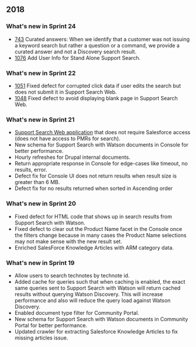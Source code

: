 ## 2018

### What's new in Sprint 24
- <a href="https://github.ibm.com/Watson-in-Support-Search/ssw-planning/issues/743" target="_blank">743</a> Curated answers: When we identify that a customer was not issuing a keyword search but rather a question or a command, we provide a curated answer and not a Discovery search result.
- <a href="https://github.ibm.com/Watson-in-Support-Search/ssw-planning/issues/1076" target="_blank">1076</a> Add User Info for Stand Alone Support Search. 

### What's new in Sprint 22
- <a href="https://github.ibm.com/Watson-in-Support-Search/ssw-planning/issues/1051" target="_blank">1051</a> Fixed defect for corrupted click data if user edits the search but does not submit it in Support Search Web.
- <a href="https://github.ibm.com/Watson-in-Support-Search/ssw-planning/issues/1048" target="_blank">1048</a> Fixed defect to avoid displaying blank page in Support Search Web. 

### What's new in Sprint 21
-  <a href="https://ssw-ui.mybluemix.net/" target="_blank">Support Search Web application</a> that does not require Salesforce access (does not have access to PMRs for search).
- New schema for Support Search with Watson documents in Console for better performance.
- Hourly refreshes for Drupal internal documents.
- Return appropriate response in Console for edge-cases like timeout, no results, error.
- Defect fix for Console UI does not return results when result size is greater than 6 MB. 
- Defect fix for no results returned when sorted in Ascending order

### What's new in Sprint 20
- Fixed defect for HTML code that shows up in search results from Support Search with Watson.
- Fixed defect to clear out the Product Name facet in the Console once the filters change because in many cases the Product Name selections may not make sense with the new result set.
- Enriched SalesForce Knowledge Articles with ARM category data.

### What's new in Sprint 19
- Allow users to search technotes by technote id. 
- Added cache for queries such that when caching is enabled, the exact same queries sent to Support Search with Watson will return cached results without querying Watson Discovery. This will increase performance and also will reduce the query load against Watson Discovery.
- Enabled document type filter for Community Portal.
- New schema for Support Search with Watson documents in Community Portal for better performance.
- Updated crawler for extracting Salesforce Knowledge Articles to fix missing articles issue.


